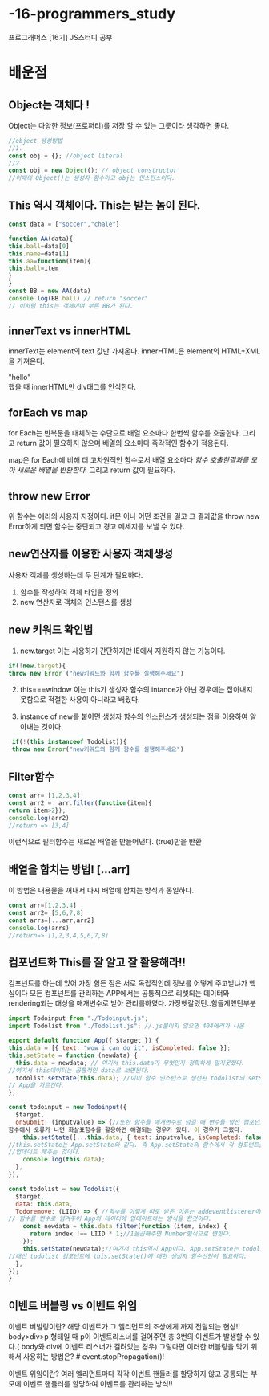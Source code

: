 # -16-programmers_study
프로그래머스 [16기] JS스터디 공부

# 배운점
## Object는 객체다 !
Object는  다양한 정보(프로퍼티)를 저장 할 수 있는 그릇이라 생각하면 좋다.
```js
//object 생성방법
//1.
const obj = {}; //object literal
//2.
const obj = new Object(); // object constructor
//이때의 Object()는 생성자 함수이고 obj는 인스턴스이다.
```
## This 역시 객체이다. This는 받는 놈이 된다.
```js
const data = ["soccer","chale"]

function AA(data){
this.ball=data[0]
this.name=data[1]
this.aa=function(item){
this.ball=item
}
}
const BB = new AA(data)
console.log(BB.ball) // return "soccer"
// 이처럼 this는 객체이며 부른 BB가 된다.
```
## innerText vs innerHTML
innerText는 element의 text 값만 가져온다.
innerHTML은 element의 HTML+XML을 가져온다.
<div>"hello"<div/>했을 때 innerHTML만 div태그를 인식한다.

## forEach vs map
  for Each는 반복문을 대체하는 수단으로 배열 요소마다 한번씩 함수를 호출한다.
  그리고 return 값이 필요하지 않으며 배열의 요소마다 즉각적인 함수가 적용된다.
  
  map은 for Each에 비해 더 고차원적인 함수로서 배열 요소마다 *함수 호출한결과를 모아 새로운 배열을 반환한다.*
  그리고 return 값이 필요하다.
  
  
## throw new Error 
  위 함수는 에러의 사용자 지정이다. if문 이나 어떤 조건을 걸고 그 결과값을 throw new Error하게 되면 함수는 중단되고 경고 메세지를 보낼 수 있다.
  
## new연산자를 이용한 사용자 객체생성
  사용자 객체를 생성하는데 두 단계가 필요하다.
  1. 함수를 작성하여 객체 타입을 정의
  2. new 연산자로 객체의 인스턴스를 생성
  
  ## new 키워드 확인법
  1. new.target
  이는 사용하기 간단하지만 IE에서 지원하지 않는 기능이다.
  ```js
  if(!new.target){
  throw new Error ("new키워드와 함께 함수를 실행해주세요")
  ```
  
  2. this===window
  이는 this가 생성자 함수의 intance가 아닌 경우에는 잡아내지 못함으로 적절한 사용이 아니라고 배웠다.

  3. instance of 
  new를 붙이면 생성자 함수의 인스턴스가 생성되는 점을 이용하여 알아내는 것이다.
 ```js
  if(!(this instanceof Todolist)){
  throw new Error("new키워드와 함께 함수를 실행해주세요")
  ```
  
  ## Filter함수
  ```js
  const arr= [1,2,3,4]
 const arr2 =  arr.filter(function(item){
  return item>2});
  console.log(arr2)
  //return => [3,4]
  ```
  이런식으로 필터함수는 새로운 배열을 만들어낸다. (true)만을 반환
  
  ## 배열을 합치는 방법! [...arr]
  이 방법은 내용물을 꺼내서 다시 배열에 합치는 방식과 동일하다.
  ```js
  const arr=[1,2,3,4]
  const arr2= [5,6,7,8]
  const arrs=[...arr,arr2]
  console.log(arrs) 
  //return=> [1,2,3,4,5,6,7,8]
  ```
## 컴포넌트화 This를 잘 알고 잘 활용해라!!
  컴포넌트를 하는데 있어 가장 힘든 점은 서로 독립적인데 정보를 어떻게 주고받냐가 핵심이다
  모든 컴포넌트를 관리하는 APP에서는 공통적으로 리셋되는 데이터와 rendering되는 대상을 매개변수로 받아 관리를하였다.
  가장헷갈렸던..힘들게했던부분
  ```js
import Todoinput from "./Todoinput.js";
import Todolist from "./Todolist.js"; //.js붙이지 않으면 404에러가 나옴

export default function App({ $target }) {
  this.data = [{ text: "wow i can do it", isCompleted: false }];
  this.setState = function (newdata) {
    this.data = newdata; // 여기서 this.data가 무엇인지 정확하게 알지못했다.
  //여기서 this데이터는 공통적인 data로 보면된다.
    todolist.setState(this.data); //이미 함수 인스턴스로 생선된 todolist의 setState 함수의 매개변수 this.data는
  // App을 가르킨다. 
  };

  const todoinput = new Todoinput({
    $target,
    onSubmit: (inputvalue) => {//또한 함수를 매개변수로 넘길 때 변수를 앞선 컴포넌트에서 준 후 함수를 실행하는 것이 가능하다. 
  함수에서 오류가 나면 화살표함수를 활용하면 해결되는 경우가 있다. 이 경우가 그랬다.
      this.setState([...this.data, { text: inputvalue, isCompleted: false }]); //이때의 this는 APP
  //this.setState는 App.setState와 같다. 즉 App.setState의 함수에서 각 컴포넌트를 setState하는 함수를 집어넣어 한꺼번에 데이터를 
  //업데이트 해주는 것이다.
      console.log(this.data);
    },
  });

  const todolist = new Todolist({
    $target,
    data: this.data,
    Todoremove: (LIID) => { //함수를 이렇게 따로 받은 이유는 addeventlistener에서 this를 가르키게되면 todolist를 가리키는게아닌 form을 가르키게 됨으로
  // 함수를 변수로 넘겨주어 App의 데이터에 업데이트하는 방식을 한것이다.
      const newdata = this.data.filter(function (item, index) {
        return index !== LIID * 1;//1을곱해주면 Number형식으로 변한다.
      });
      this.setState(newdata);//여기서 this역시 App이다. App.setState는 todolist.state(newdata)를 포함하는 함수이기 때문에 가능하다.
  //대신 todolist 컴포넌트에 this.setState()에 대한 생성자 함수선언이 필요하다.
    },
  });
}
  
  ```
## 이벤트 버블링 vs 이벤트 위임
이벤트 버빌링이란? 해당 이벤트가 그 엘리먼트의 조상에게 까지 전달되는 현상!!
body>div>p 형태일 때 p이 이벤트리스너를 걸어주면 총 3번의 이벤트가 발생할 수 있다.( body와 div에 이벤트 리스너가 걸려있는 경우)
그렇다면 이러한 버블링을 막기 위해서 사용하는 방법은? # event.stopPropagation()!

이벤트 위임이란? 여러 엘리먼트마다 각각 이번트 핸들러를 할당하지 않고 공통되는 부모에 이벤트 핸들러를 할당하여
이벤트를 관리하는 방식!!
